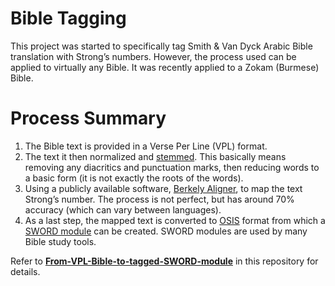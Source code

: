 # Bible Tagging
This project was started to specifically tag Smith & Van Dyck Arabic Bible translation with Strong’s numbers. However, the process used can be applied to virtually any Bible. It was recently applied to a Zokam (Burmese) Bible.
# Process Summary
1.	The Bible text is provided in a Verse Per Line  (VPL) format.
2.	The text it then normalized and [stemmed](https://www.geeksforgeeks.org/snowball-stemmer-nlp/). This basically means removing any diacritics and punctuation marks, then reducing words to a basic form (it is not exactly the roots of the words). 
3.	Using a publicly available software, [Berkely Aligner](https://github.com/mhajiloo/berkeleyaligner), to map the text Strong’s number. The process is not perfect, but has around 70% accuracy (which can vary between languages). 
4.	As a last step, the mapped text is converted to [OSIS](http://crosswire.org/osis/) format from which a [SWORD module](https://www.crosswire.org/sword/develop/swordmodule/) can be created. SWORD modules are used by many Bible study tools.


Refer to [**From-VPL-Bible-to-tagged-SWORD-module**](./docs/From-VPL-Bible-to-tagged-SWORD-module.docx) in this repository for details.

